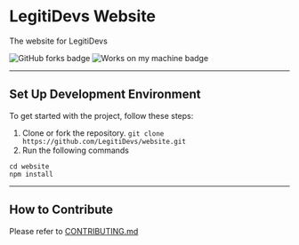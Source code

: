 # LegitiDevs Website
The website for LegitiDevs

![GitHub forks badge](https://img.shields.io/github/forks/LegitiDevs/website) ![Works on my machine badge](https://cdn.jsdelivr.net/gh/nikku/works-on-my-machine@v0.4.0/badge.svg)

---

## Set Up Development Environment

To get started with the project, follow these steps:

1. Clone or fork the repository.
`git clone https://github.com/LegitiDevs/website.git`
2. Run the following commands
```
cd website
npm install
```

---

## How to Contribute

Please refer to [CONTRIBUTING.md](https://github.com/LegitiDevs/website/blob/master/CONTRIBUTING.md)

